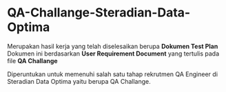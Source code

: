 # QA-Challange-Steradian-Data-Optima

Merupakan hasil kerja yang telah diselesaikan berupa **Dokumen Test Plan**
Dokumen ini berdasarkan **User Requirement Document** yang tertulis pada file **QA Challange**

Diperuntukan untuk memenuhi salah satu tahap rekrutmen QA Engineer di Steradian Data Optima yaitu berupa QA Challange. 
